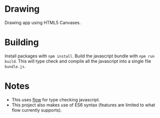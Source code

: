 Drawing
=======
Drawing app using HTML5 Canvases.

Building
========
Install packages with `npm install`. Build the javascript bundle with
`npm run build`. This will type check and compile all the javascript
into a single file `bundle.js`.

Notes
=====
* This uses [flow](http://flowtype.org/) for type checking javascript.
* This project also makes use of ES6 syntax (features are limited to what
  flow currently supports).
